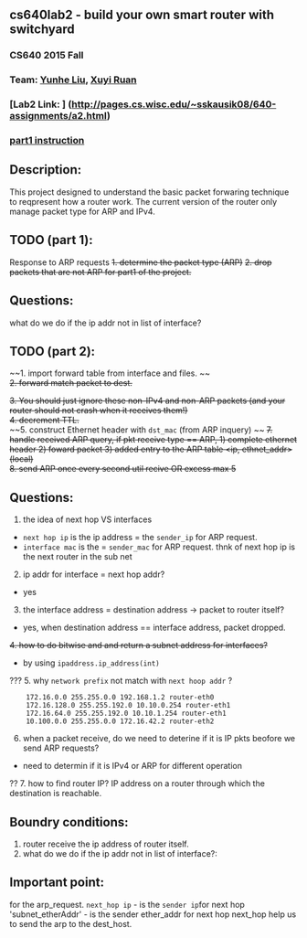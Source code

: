 ## cs640lab2 - build your own smart router with switchyard

### CS640 2015 Fall
### Team: [Yunhe Liu](https://github.com/yunheL), [Xuyi Ruan](https://github.com/ruanxuyi)

### [Lab2 Link: ] (http://pages.cs.wisc.edu/~sskausik08/640-assignments/a2.html)

### [part1 instruction](https://github.com/jsommers/switchyard/blob/master/examples/exercises/router/router1.rst)


## Description: 

This project designed to understand the basic packet forwaring technique to reqpresent how a router work. The current version of the router only manage packet type for ARP and IPv4.


## TODO (part 1):
Response to ARP requests
~~1. determine the packet type (ARP)~~
~~2. drop packets that are not ARP for part1 of the project.~~

## Questions:
what do we do if the ip addr not in list of interface?

## TODO (part 2):

~~1. import forward table from interface and files. ~~  
~~2. forward match packet to dest.~~  

~~3. You should just ignore these non-IPv4 and non-ARP packets (and your router should not crash when it receives them!)~~  
~~4. decrement TTL.~~  
~~5. construct Ethernet header with `dst_mac` (from ARP inquery) ~~
~~7. handle received ARP query, if pkt receive type == ARP, 1) complete ethernet header 2) foward packet 3) added entry to the ARP table <ip, ethnet_addr> (local)~~  
~~8. send ARP once every second util recive OR excess max 5~~  


## Questions: 
1. the idea of next hop VS interfaces
- `next hop ip` is the ip address = the `sender_ip` for ARP request.  
- `interface mac` is the = `sender_mac` for ARP request. 
thnk of next hop ip is the next router in the sub net
 
2. ip addr for interface = next hop addr?
- yes  

3. the interface address = destination address -> packet to router itself?
- yes, when destination address == interface address, packet dropped.  

~~4. how to do bitwise and and return a subnet address for interfaces?~~
- by using `ipaddress.ip_address(int)`  

??? 5. why `network prefix` not match with `next hoop addr` ?

```
	172.16.0.0 255.255.0.0 192.168.1.2 router-eth0
	172.16.128.0 255.255.192.0 10.10.0.254 router-eth1
	172.16.64.0 255.255.192.0 10.10.1.254 router-eth1
	10.100.0.0 255.255.0.0 172.16.42.2 router-eth2

```


6. when a packet receive, do we need to deterine if it is IP pkts beofore we send ARP requests?
- need to determin if it is IPv4 or ARP for different operation

?? 7. how to find router IP? 
	IP address on a router through which the destination is reachable.

	

## Boundry conditions: 
1. router receive the ip address of router itself.
2. what do we do if the ip addr not in list of interface?:


## Important point: 
 for the arp_request.
`next_hop ip` - is the `sender ip`for next hop
'subnet_etherAddr' - is the sender ether_addr for next hop
next_hop help us to send the arp to the dest_host.
